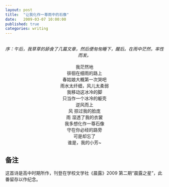 ```yaml
---
layout: post
title:  "让我化作一尊雨中的石像"
date:   2009-03-07 10:00:00
published: true
categories: writing
---
```

<center><br/>
<i>序：午后，我草草的舔食了几篇文章，然后便匆匆睡下，醒后。在雨中茫然，率性而发。</i><br/><br/>
我茫然地<br/>
徘徊在细雨的路上<br/>
春姑娘大概第一次哭吧<br/>
雨水太纤细，风儿太柔弱<br/>
我移动这冰冷的脚<br/>
只当作一个冰冷的躯壳<br/>
逆风而上<br/>
风 掠过我的脸庞<br/>
雨 湿透了我的衣裳<br/>
我多想化作一尊石像<br/>
守在你必经的路旁<br/>
可是却忘了<br/>
谁是，我的小芳~<br/>
</center>

## 备注

这首诗是高中时期所作，刊登在学校文学社《晨露》2009 第二期“晨露之星”，此番留存以作纪念。 